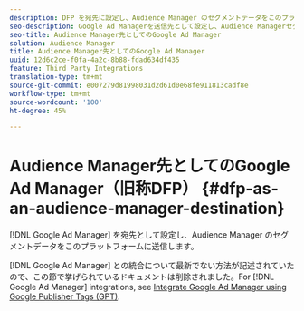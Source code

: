 ```yaml
---
description: DFP を宛先に設定し、Audience Manager のセグメントデータをこのプラットフォームに送信します。
seo-description: Google Ad Managerを送信先として設定し、Audience Managerセグメントデータをそのプラットフォームに送信します。
seo-title: Audience Manager先としてのGoogle Ad Manager
solution: Audience Manager
title: Audience Manager先としてのGoogle Ad Manager
uuid: 12d6c2ce-f0fa-4a2c-8b88-fdad634df435
feature: Third Party Integrations
translation-type: tm+mt
source-git-commit: e007279d81998031d2d61d0e68fe911813cadf8e
workflow-type: tm+mt
source-wordcount: '100'
ht-degree: 45%

---
```



# Audience Manager先としてのGoogle Ad Manager（旧称DFP） {#dfp-as-an-audience-manager-destination}

[!DNL Google Ad Manager] を宛先として設定し、Audience Manager のセグメントデータをこのプラットフォームに送信します。

[!DNL Google Ad Manager] との統合について最新でない方法が記述されていたので、この節で挙げられているドキュメントは削除されました。For [!DNL Google Ad Manager] integrations, see [Integrate Google Ad Manager using Google Publisher Tags (GPT)](../integration/gpt-aam-destination/gpt-aam-requirements.md).
